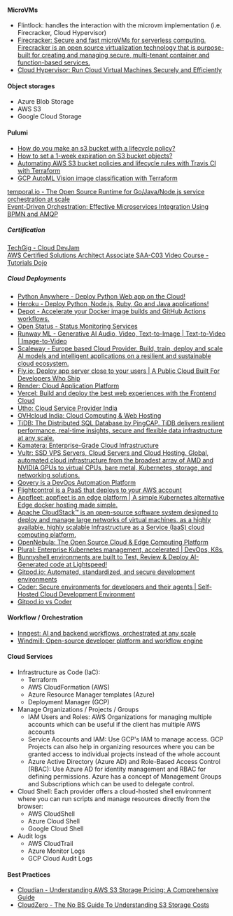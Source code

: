 #### MicroVMs
- Flintlock: handles the interaction with the microvm implementation (i.e. Firecracker, Cloud Hypervisor)
- [Firecracker: Secure and fast microVMs for serverless computing. Firecracker is an open source virtualization technology that is purpose-built for creating and managing secure, multi-tenant container and function-based services.](https://firecracker-microvm.github.io/)
- [Cloud Hypervisor: Run Cloud Virtual Machines Securely and Efficiently](https://www.cloudhypervisor.org/)
 
#### Object storages
- Azure Blob Storage
- AWS S3
- Google Cloud Storage

#### Pulumi
* [How do you make an s3 bucket with a lifecycle policy?](https://www.pulumi.com/ai/conversations/f925073d-2997-4aaf-ae16-177931a31474)
* [How to set a 1-week expiration on S3 bucket objects?](https://www.pulumi.com/ai/answers/bkxFpzbdFirqc1R5UKdmjw/setting-1-week-expiration-on-aws-s3-objects)
* [Automating AWS S3 bucket policies and lifecycle rules with Travis CI with Terraform](https://www.pulumi.com/ai/answers/5926pfa21VUbymMsAPbC76/automating-aws-s3-policies-with-terraform-and-travis-ci)
* [GCP AutoML Vision image classification with Terraform](https://www.pulumi.com/ai/conversations/25492f9b-9d3f-47e0-b1e1-cd1085db1e42)  

[temporal.io - The Open Source Runtime for Go/Java/Node.js service orchestration at scale](https://temporal.io/)  
[Event-Driven Orchestration: Effective Microservices Integration Using BPMN and AMQP](https://dzone.com/articles/event-driven-orchestration-an-effective-microservi)  

##### Certification
[TechGig - Cloud DevJam](https://www.techgig.com/googlecloud)  
[AWS Certified Solutions Architect Associate SAA-C03 Video Course - Tutorials Dojo](https://portal.tutorialsdojo.com/courses/aws-certified-solutions-architect-associate-exam-video-course/)  

##### Cloud Deployments
- [Python Anywhere - Deploy Python Web app on the Cloud!](https://www.pythonanywhere.com/)  
- [Heroku - Deploy Python, Node.js, Ruby, Go and Java applications!](https://www.heroku.com/)  
- [Depot - Accelerate your Docker image builds and GitHub Actions workflows.](https://depot.dev/)
- [Open Status - Status Monitoring Services](https://www.openstatus.dev/)
- [Runway ML - Generative AI Audio, Video, Text-to-Image | Text-to-Video | Image-to-Video](https://runwayml.com/)
- [Scaleway - Europe based Cloud Provider. Build, train, deploy and scale AI models and intelligent applications on a resilient and sustainable cloud ecosystem.](https://www.scaleway.com/en/)
- [Fly.io: Deploy app server close to your users | A Public Cloud Built For Developers Who Ship](https://fly.io/)
- [Render: Cloud Application Platform](https://render.com/)
- [Vercel: Build and deploy the best web experiences with the Frontend Cloud](https://vercel.com/)
- [Utho: Cloud Service Provider India](https://utho.com)
- [OVHcloud India: Cloud Computing & Web Hosting](https://www.ovhcloud.com/en-in/)
- [TiDB: The Distributed SQL Database by PingCAP. TiDB delivers resilient performance, real-time insights, secure and flexible data infrastructure at any scale.](https://www.pingcap.com/)
- [Kamatera: Enterprise-Grade Cloud Infrastructure](https://www.kamatera.com/)
- [Vultr: SSD VPS Servers, Cloud Servers and Cloud Hosting. Global, automated cloud infrastructure from the broadest array of AMD and NVIDIA GPUs to virtual CPUs, bare metal, Kubernetes, storage, and networking solutions.](https://www.vultr.com/)
- [Qovery is a DevOps Automation Platform](https://www.qovery.com/)
- [Flightcontrol is a PaaS that deploys to your AWS account](https://www.flightcontrol.dev/)
- [Appfleet: appfleet is an edge platform | A simple Kubernetes alternative Edge docker hosting made simple.](https://appfleet.com/)
- [Apache CloudStack™ is an open-source software system designed to deploy and manage large networks of virtual machines, as a highly available, highly scalable Infrastructure as a Service (IaaS) cloud computing platform.](https://cloudstack.apache.org/)
- [OpenNebula: The Open Source Cloud & Edge Computing Platform](https://opennebula.io/)
- [Plural: Enterprise Kubernetes management, accelerated | DevOps, K8s,](https://www.plural.sh/)
- [Bunnyshell environments are built to Test, Review & Deploy AI-Generated code at Lightspeed!](https://www.bunnyshell.com/)
- [Gitpod.io: Automated, standardized, and secure development environments](https://www.gitpod.io/)
- [Coder: Secure environments for developers and their agents | Self-Hosted Cloud Development Environment](https://coder.com/)
- [Gitpod.io vs Coder](https://www.gitpod.io/blog/gitpod-vs-coder)

#### Workflow / Orchestration
- [Inngest: AI and backend workflows, orchestrated at any scale](https://www.inngest.com/)
- [Windmill: Open-source developer platform and workflow engine](https://www.windmill.dev/)

#### Cloud Services
- Infrastructure as Code (IaC):
   * Terraform
   * AWS CloudFormation (AWS)
   * Azure Resource Manager templates (Azure)
   * Deployment Manager (GCP) 
- Manage Organizations / Projects / Groups
  * IAM Users and Roles: AWS Organizations for managing multiple accounts which can be useful if the client has multiple AWS accounts
  * Service Accounts and IAM: Use GCP's IAM to manage access. GCP Projects can also help in organizing resources where you can be granted access to individual projects instead of the whole account
  * Azure Active Directory (Azure AD) and Role-Based Access Control (RBAC): Use Azure AD for identity management and RBAC for defining permissions. Azure has a concept of Management Groups and Subscriptions which can be used to delegate control.
- Cloud Shell: Each provider offers a cloud-hosted shell environment where you can run scripts and manage resources directly from the browser:
  * AWS CloudShell
  * Azure Cloud Shell
  * Google Cloud Shell
- Audit logs
   * AWS CloudTrail
   * Azure Monitor Logs
   * GCP Cloud Audit Logs

#### Best Practices
- [Cloudian - Understanding AWS S3 Storage Pricing: A Comprehensive Guide](https://cloudian.com/blog/5-components-of-aws-s3-storage-pricing/)
- [CloudZero - The No BS Guide To Understanding S3 Storage Costs](https://www.cloudzero.com/blog/s3-pricing/)  
